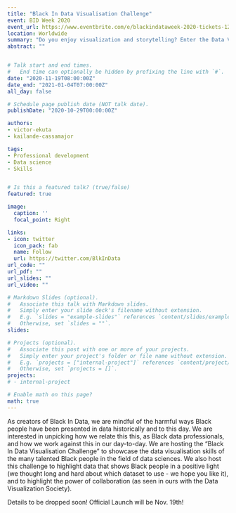 ```yaml
---
title: "Black In Data Visualisation Challenge"
event: BID Week 2020
event_url: https://www.eventbrite.com/e/blackindataweek-2020-tickets-127652703673
location: Worldwide
summary: "Do you enjoy visualization and storytelling? Enter the Data Viz Competition to showcase your data visualization technical and artistic skills, all while competing for the top prize. May the most visually stunning, captivating, and attention grabbing data visualization win. We provide the data, you provide the visuals! Challenge begins Nov. 19th."
abstract: ""


# Talk start and end times.
#   End time can optionally be hidden by prefixing the line with `#`.
date: "2020-11-19T08:00:00Z"
date_end: "2021-01-04T07:00:00Z"
all_day: false

# Schedule page publish date (NOT talk date).
publishDate: "2020-10-29T00:00:00Z"

authors:
- victor-ekuta
- kailande-cassamajor

tags:
- Professional development
- Data science
- Skills


# Is this a featured talk? (true/false)
featured: true

image:
  caption: ''
  focal_point: Right

links:
- icon: twitter
  icon_pack: fab
  name: Follow
  url: https://twitter.com/BlkInData 
url_code: ""
url_pdf: ""
url_slides: ""
url_video: ""

# Markdown Slides (optional).
#   Associate this talk with Markdown slides.
#   Simply enter your slide deck's filename without extension.
#   E.g. `slides = "example-slides"` references `content/slides/example-slides.md`.
#   Otherwise, set `slides = ""`.
slides: 

# Projects (optional).
#   Associate this post with one or more of your projects.
#   Simply enter your project's folder or file name without extension.
#   E.g. `projects = ["internal-project"]` references `content/project/deep-learning/index.md`.
#   Otherwise, set `projects = []`.
projects:
# - internal-project

# Enable math on this page?
math: true
---
```

 As creators of Black In Data, we are mindful of the harmful ways Black people have been presented in data historically and to this day. We are interested in unpicking how we relate this this, as Black data professionals, and how we work against this in our day-to-day. We are hosting the “Black In Data Visualisation Challenge” to showcase the data visualisation skills of the many talented Black people in the field of data sciences. We also host this challenge to highlight data that shows Black people in a positive light (we thought long and hard about which dataset to use - we hope you like it), and to highlight the power of collaboration (as seen in ours with the Data Visualization Society). 

Details to be dropped soon! Official Launch will be Nov. 19th!